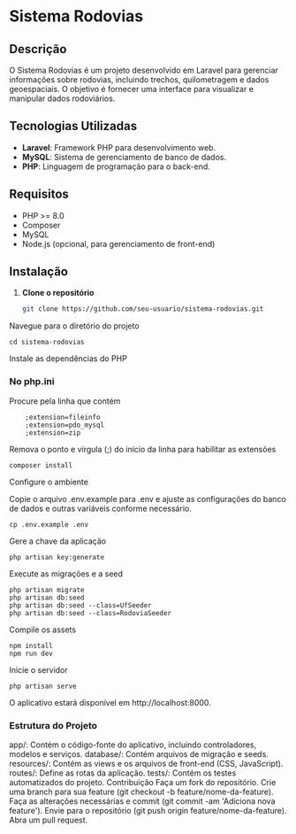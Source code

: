 # Sistema Rodovias

## Descrição

O Sistema Rodovias é um projeto desenvolvido em Laravel para gerenciar informações sobre rodovias, incluindo trechos, quilometragem e dados geoespaciais. O objetivo é fornecer uma interface para visualizar e manipular dados rodoviários.

## Tecnologias Utilizadas

- **Laravel**: Framework PHP para desenvolvimento web.
- **MySQL**: Sistema de gerenciamento de banco de dados.
- **PHP**: Linguagem de programação para o back-end.

## Requisitos

- PHP >= 8.0
- Composer
- MySQL
- Node.js (opcional, para gerenciamento de front-end)

## Instalação

1. **Clone o repositório**

   ```bash
   git clone https://github.com/seu-usuario/sistema-rodovias.git
Navegue para o diretório do projeto

    cd sistema-rodovias
Instale as dependências do PHP

### No php.ini
Procure pela linha que contém 
    
        ;extension=fileinfo
        ;extension=pdo_mysql
        ;extension=zip
        
Remova o ponto e vírgula (;) do início da linha para habilitar as extensões

    composer install
Configure o ambiente

Copie o arquivo .env.example para .env e ajuste as configurações do banco de dados e outras variáveis conforme necessário.


    cp .env.example .env
Gere a chave da aplicação

    php artisan key:generate
Execute as migrações e a seed

    php artisan migrate
    php artisan db:seed
    php artisan db:seed --class=UfSeeder
    php artisan db:seed --class=RodoviaSeeder

Compile os assets

    npm install
    npm run dev
Inicie o servidor

    php artisan serve
O aplicativo estará disponível em http://localhost:8000.

### Estrutura do Projeto
app/: Contém o código-fonte do aplicativo, incluindo controladores, modelos e serviços.
database/: Contém arquivos de migração e seeds.
resources/: Contém as views e os arquivos de front-end (CSS, JavaScript).
routes/: Define as rotas da aplicação.
tests/: Contém os testes automatizados do projeto.
Contribuição
Faça um fork do repositório.
Crie uma branch para sua feature (git checkout -b feature/nome-da-feature).
Faça as alterações necessárias e commit (git commit -am 'Adiciona nova feature').
Envie para o repositório (git push origin feature/nome-da-feature).
Abra um pull request.